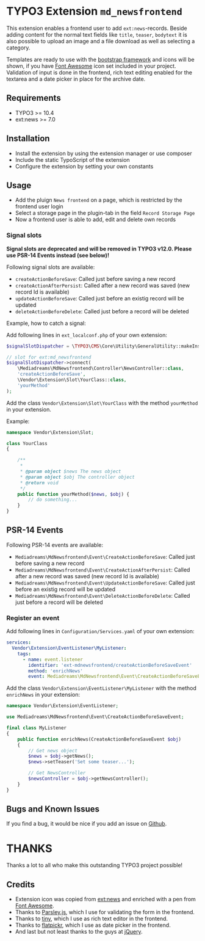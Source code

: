 # TYPO3 Extension ``md_newsfrontend``

This extension enables a frontend user to add ``ext:news``-records. Beside adding content for the normal text fields like ``title``, ``teaser``, ``bodytext`` it is also possible to upload an image and a file download as well as selecting a category.

Templates are ready to use with the [bootstrap framework](https://getbootstrap.com/) and icons will be shown, if you have [Font Awesome](https://fontawesome.com/) icon set included in your project. Validation of input is done in the frontend, rich text editing enabled for the textarea and a date picker in place for the archive date.

## Requirements

- TYPO3 >= 10.4
- ext:news >= 7.0

## Installation

- Install the extension by using the extension manager or use composer
- Include the static TypoScript of the extension
- Configure the extension by setting your own constants

## Usage

- Add the pluign ``News frontend`` on a page, which is restricted by the frontend user login
- Select a storage page in the plugin-tab in the field ``Record Storage Page``
- Now a frontend user is able to add, edit and delete own records

### Signal slots

**Signal slots are deprecated and will be removed in TYPO3 v12.0.
Please use PSR-14 Events instead (see below)!**

Following signal slots are available:

- `createActionBeforeSave`: Called just before saving a new record
- `createActionAfterPersist`: Called after a new record was saved (new record Id is available)
- `updateActionBeforeSave`: Called just before an existig record will be updated
- `deleteActionBeforeDelete`: Called just before a record will be deleted

Example, how to catch a signal:

Add following lines in `ext_localconf.php` of your own extension:

```php
$signalSlotDispatcher = \TYPO3\CMS\Core\Utility\GeneralUtility::makeInstance(\TYPO3\CMS\Extbase\SignalSlot\Dispatcher::class);

// slot for ext:md_newsfrontend
$signalSlotDispatcher->connect(
    \Mediadreams\MdNewsfrontend\Controller\NewsController::class,
    'createActionBeforeSave',
    \Vendor\Extension\Slot\YourClass::class,
    'yourMethod'
);
```

Add the class `Vendor\Extension\Slot\YourClass` with the method `yourMethod` in your extension.

Example:

```php
namespace Vendor\Extension\Slot;

class YourClass
{

    /**
     *
     * @param object $news The news object
     * @param object $obj The controller object
     * @return void
     */
    public function yourMethod($news, $obj) {
        // do something...
    }
}
```

## PSR-14 Events

Following PSR-14 events are available:

- `Mediadreams\MdNewsfrontend\Event\CreateActionBeforeSave`: Called just before saving a new record
- `Mediadreams\MdNewsfrontend\Event\CreateActionAfterPersist`: Called after a new record was saved (new record Id is available)
- `Mediadreams\MdNewsfrontend\Event\UpdateActionBeforeSave`: Called just before an existig record will be updated
- `Mediadreams\MdNewsfrontend\Event\DeleteActionBeforeDelete`: Called just before a record will be deleted

### Register an event

Add following lines in `Configuration/Services.yaml` of your own extension:

```yaml
services:
  Vendor\Extension\EventListener\MyListener:
    tags:
      - name: event.listener
        identifier: 'ext-mdnewsfrontend/createActionBeforeSaveEvent'
        method: 'enrichNews'
        event: Mediadreams\MdNewsfrontend\Event\CreateActionBeforeSaveEvent
```

Add the class `Vendor\Extension\EventListener\MyListener` with the method `enrichNews` in your extension:

```php
namespace Vendor\Extension\EventListener;

use Mediadreams\MdNewsfrontend\Event\CreateActionBeforeSaveEvent;

final class MyListener
{
    public function enrichNews(CreateActionBeforeSaveEvent $obj)
    {
        // Get news object 
        $news = $obj->getNews();
        $news->setTeaser('Set some teaser...');

        // Get NewsController
        $newsController = $obj->getNewsController();
    }
}

```

## Bugs and Known Issues
If you find a bug, it would be nice if you add an issue on [Github](https://github.com/cdaecke/md_newsfrontend/issues).

# THANKS

Thanks a lot to all who make this outstanding TYPO3 project possible!

## Credits

- Extension icon was copied from [ext:news](https://github.com/georgringer/news) and enriched with a pen from [Font Awesome](https://fontawesome.com/icons/pencil-alt?style=solid).
- Thanks to [Parsley.js](http://parsleyjs.org), which I use for validating the form in the frontend.
- Thanks to [tiny](https://www.tiny.cloud), which I use as rich text editor in the frontend.
- Thanks to [flatpickr](https://flatpickr.js.org/), which I use as date picker in the frontend.
- And last but not least thanks to the guys at [jQuery](http://jquery.com/).
